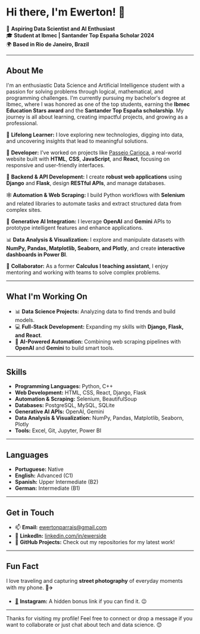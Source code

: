 # Hi there, I'm Ewerton! 👋

🌟 **Aspiring Data Scientist and AI Enthusiast**  
🎓 **Student at Ibmec | Santander Top España Scholar 2024**  
🌍 **Based in Rio de Janeiro, Brazil**  

---

## About Me

I'm an enthusiastic Data Science and Artificial Intelligence student with a passion for solving problems through logical, mathematical, and programming challenges. I'm currently pursuing my bachelor's degree at Ibmec, where I was honored as one of the top students, earning the **Ibmec Education Stars award** and the **Santander Top España scholarship**. My journey is all about learning, creating impactful projects, and growing as a professional.

🧠 **Lifelong Learner:** I love exploring new technologies, digging into data, and uncovering insights that lead to meaningful solutions.

🚀 **Developer:** I’ve worked on projects like [Passeio Carioca](#), a real-world website built with **HTML**, **CSS**, **JavaScript**, and **React**, focusing on responsive and user-friendly interfaces.

🔧 **Backend & API Development:** I create **robust web applications** using **Django** and **Flask**, design **RESTful APIs**, and manage databases.

🕸️ **Automation & Web Scraping:** I build Python workflows with **Selenium** and related libraries to automate tasks and extract structured data from complex sites.

🤖 **Generative AI Integration:** I leverage **OpenAI** and **Gemini** APIs to prototype intelligent features and enhance applications.

📊 **Data Analysis & Visualization:** I explore and manipulate datasets with **NumPy, Pandas, Matplotlib, Seaborn, and Plotly**, and create **interactive dashboards in Power BI**.

🤝 **Collaborator:** As a former **Calculus I teaching assistant**, I enjoy mentoring and working with teams to solve complex problems.

---

## What I'm Working On

- 📊 **Data Science Projects:** Analyzing data to find trends and build models.  
- 💻 **Full-Stack Development:** Expanding my skills with **Django, Flask, and React**.  
- 🤖 **AI-Powered Automation:** Combining web scraping pipelines with **OpenAI** and **Gemini** to build smart tools.

---

## Skills

- **Programming Languages:** Python, C++  
- **Web Development:** HTML, CSS, React, Django, Flask  
- **Automation & Scraping:** Selenium, BeautifulSoup  
- **Databases:** PostgreSQL, MySQL, SQLite  
- **Generative AI APIs:** OpenAI, Gemini  
- **Data Analysis & Visualization:** NumPy, Pandas, Matplotlib, Seaborn, Plotly  
- **Tools:** Excel, Git, Jupyter, Power BI  

---

## Languages

- **Portuguese:** Native  
- **English:** Advanced (C1)  
- **Spanish:** Upper Intermediate (B2)  
- **German:** Intermediate (B1)  

---

## Get in Touch

- 📫 **Email:** [ewertonparrais@gmail.com](mailto:ewertonparrais@gmail.com)  
- 💼 **LinkedIn:** [linkedin.com/in/ewerside](#)  
- 🌟 **GitHub Projects:** Check out my repositories for my latest work!

---

## Fun Fact

I love traveling and capturing **street photography** of everyday moments with my phone. 📸✈️  
- [📸](https://www.instagram.com/ewerside) **Instagram:** A hidden bonus link if you can find it. 😉  

---

Thanks for visiting my profile! Feel free to connect or drop a message if you want to collaborate or just chat about tech and data science. 😊
